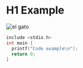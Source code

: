 # H1 Example

![el gato](https://i.pinimg.com/736x/c2/33/46/c23346e32c1543eb57afb7af8b6e53fd.jpg)

```c
include <stdio.h>
int main {
  printf("Code example\n");
  return 0;
}
```
